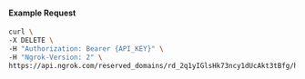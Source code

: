 <!-- Code generated for API Clients. DO NOT EDIT. -->

#### Example Request

```bash
curl \
-X DELETE \
-H "Authorization: Bearer {API_KEY}" \
-H "Ngrok-Version: 2" \
https://api.ngrok.com/reserved_domains/rd_2q1yIGlsHk73ncy1dUcAkt3tBfg/https_endpoint_configuration
```
